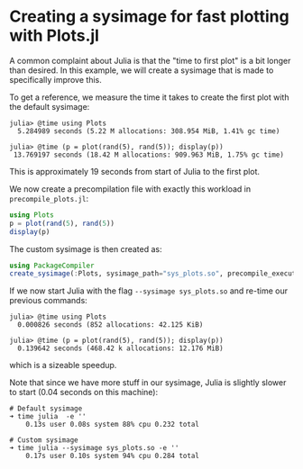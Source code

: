 # Creating a sysimage for fast plotting with Plots.jl

A common complaint about Julia is that the "time to first plot" is a bit
longer than desired. In this example, we will create a sysimage that is made
to specifically improve this.

To get a reference, we measure the time it takes to create the first plot with
the default sysimage:

```julia-repl
julia> @time using Plots
  5.284989 seconds (5.22 M allocations: 308.954 MiB, 1.41% gc time)

julia> @time (p = plot(rand(5), rand(5)); display(p))
 13.769197 seconds (18.42 M allocations: 909.963 MiB, 1.75% gc time)
```

This is approximately 19 seconds from start of Julia to the first plot.

We now create a precompilation file with exactly this workload in `precompile_plots.jl`:


```julia
using Plots
p = plot(rand(5), rand(5))
display(p)
```

The custom sysimage is then created as:

```julia
using PackageCompiler
create_sysimage(:Plots, sysimage_path="sys_plots.so", precompile_execution_file="precompile_plots.jl")
```

If we now start Julia with the flag `--sysimage sys_plots.so` and re-time our previous commands:

```julia-repl
julia> @time using Plots
  0.000826 seconds (852 allocations: 42.125 KiB)

julia> @time (p = plot(rand(5), rand(5)); display(p))
  0.139642 seconds (468.42 k allocations: 12.176 MiB)
```

which is a sizeable speedup.

Note that since we have more stuff in our sysimage, Julia is slightly slower to
start (0.04 seconds on this machine):

```
# Default sysimage
➜ time julia  -e ''
    0.13s user 0.08s system 88% cpu 0.232 total

# Custom sysimage
➜ time julia --sysimage sys_plots.so -e ''
    0.17s user 0.10s system 94% cpu 0.284 total
```
